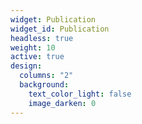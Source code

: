 ```yaml
---
widget: Publication
widget_id: Publication
headless: true
weight: 10
active: true
design:
  columns: "2"
  background:
    text_color_light: false
    image_darken: 0
---
```


